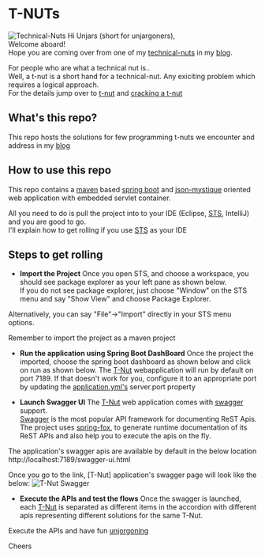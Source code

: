 # T-NUTs

![Technical-Nuts](http://blog.balajeetm.com/assets/2017-02-21/t-nuts.png)
Hi Unjars (short for unjargoners),<br>
Welcome aboard!<br>
Hope you are coming over from one of my [technical-nuts](http://blog.balajeetm.com/blog/2017/02/21/technical-nuts/) in my [blog](http://blog.balajeetm.com/).

For people who are what a technical nut is..<br>
Well, a t-nut is a short hand for a technical-nut. Any exiciting problem which requires a logical approach.<br>
For the details jump over to [t-nut](http://blog.balajeetm.com/blog/2017/02/21/technical-nuts/) and [cracking a t-nut](http://blog.balajeetm.com/blog/2017/03/08/cracking-a-tnut/)

## What's this repo?

This repo hosts the solutions for few programming t-nuts we encounter and address in my [blog](http://blog.balajeetm.com/)<br>

## How to use this repo

This repo contains a [maven](http://blog.balajeetm.com/blog/2017/02/14/why-maven/) based [spring boot](https://projects.spring.io/spring-boot/) and [json-mystique](http://github.balajeetm.com/json-mystique) oriented web application with embedded servlet container.<br>

All you need to do is pull the project into to your IDE (Eclipse, [STS](https://spring.io/tools/sts), IntelliJ) and you are good to go.<br>
I'll explain how to get rolling if you use [STS](https://spring.io/tools/sts) as your IDE

## Steps to get rolling

* **Import the Project**
Once you open STS, and choose a workspace, you should see package explorer as your left pane as shown below.<br>
If you do not see package explorer, just choose "Window" on the STS menu and say "Show View" and choose Package Explorer.

Alternatively, you can say "File"->"Import" directly in your STS menu options.

Remember to import the project as a maven project

* **Run the application using Spring Boot DashBoard**
Once the project the imported, choose the spring boot dashboard as shown below and click on run as shown below.
The [T-Nut](http://blog.balajeetm.com/blog/2017/02/21/technical-nuts/) webapplication will run by default on port 7189.
If that doesn't work for you, configure it to an appropriate port by updating the [application.yml's](https://github.com/balajeetm/t-nut/blob/master/src/main/resources/application.yml) server.port property

* **Launch Swagger UI**
The [T-Nut](http://blog.balajeetm.com/blog/2017/02/21/technical-nuts/) web application comes with [swagger](http://swagger.io/) support.<br>
[Swagger](http://swagger.io/) is the most popular API framework for documenting ReST Apis.<br>
The project uses [spring-fox](https://github.com/springfox/springfox), to generate runtime documentation of its ReST APIs and also help you to execute the apis on the fly.<br>

The application's swagger apis are available by default in the below location
http://localhost:7189/swagger-ui.html

Once you go to the link, [T-Nut] application's swagger page will look like the below:
![T-Nut Swagger]()

* **Execute the APIs and test the flows**
Once the swagger is launched, each [T-Nut](http://blog.balajeetm.com/blog/2017/02/21/technical-nuts/) is separated as different items in the accordion with different apis representing different solutions for the same T-Nut.

Execute the APIs and have fun [unjorgoning](http://blog.balajeetm.com/blog/2017/02/13/welcome-aboard/)

Cheers
